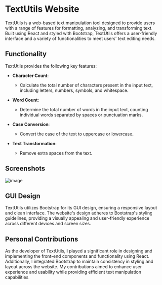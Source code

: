 
# TextUtils Website

TextUtils is a web-based text manipulation tool designed to provide users with a range of features for formatting, analyzing, and transforming text. Built using React and styled with Bootstrap, TextUtils offers a user-friendly interface and a variety of functionalities to meet users' text editing needs.

## Functionality

TextUtils provides the following key features:

- **Character Count**:
  - Calculate the total number of characters present in the input text, including letters, numbers, symbols, and whitespace.

- **Word Count**:
  - Determine the total number of words in the input text, counting individual words separated by spaces or punctuation marks.

- **Case Conversion**:
  - Convert the case of the text to uppercase or lowercase.

- **Text Transformation**:
  - Remove extra spaces from the text.
## Screenshots
![image](https://github.com/ipsita68/TEXTUTILS-REACT/assets/121110612/eee8b4d8-a035-4e6b-8217-3099cabdadbc)

## GUI Design

TextUtils utilizes Bootstrap for its GUI design, ensuring a responsive layout and clean interface. The website's design adheres to Bootstrap's styling guidelines, providing a visually appealing and user-friendly experience across different devices and screen sizes.

## Personal Contributions

As the developer of TextUtils, I played a significant role in designing and implementing the front-end components and functionality using React. Additionally, I integrated Bootstrap to maintain consistency in styling and layout across the website. My contributions aimed to enhance user experience and usability while providing efficient text manipulation capabilities.
